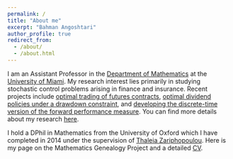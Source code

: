 ```yaml
---
permalink: /
title: "About me" 
excerpt: "Bahman Angoshtari"
author_profile: true
redirect_from: 
  - /about/
  - /about.html
---
```


I am an Assistant Professor in the [Department of Mathematics](http://www.math.miami.edu/) at the [University of Miami](http://www.miami.edu/). My research interest lies primarily in studying stochastic control problems arising in finance and insurance. Recent projects include [optimal trading of futures contracts](https://arxiv.org/abs/1910.04943), [optimal dividend policies under a drawdown constraint](https://arxiv.org/abs/1806.07499), and [developing the discrete-time version of the forward performance measure](https://arxiv.org/abs/1611.04494). You can find more details about my research [here](https://bahmanang.github.io/publications/).


I hold a DPhil in Mathematics from the University of Oxford which I have completed in 2014 under the supervision of [Thaleia Zariphopoulou](https://web.ma.utexas.edu/users/zariphop/). Here is my page on the Mathematics Genealogy Project and a detailed [CV](https://bahmanang.github.io/files/Angoshtari-CV.pdf).
